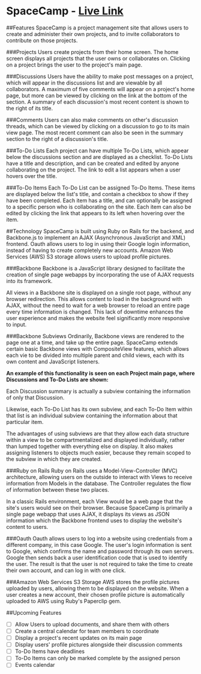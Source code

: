 # SpaceCamp - [Live Link][heroku]
[heroku]: http://www.spacecamp.xyz/

##Features
SpaceCamp is a project management site that allows users to create and administer their own projects, and to invite collaborators to contribute on those projects.

###Projects
Users create projects from their home screen.  The home screen displays all projects that the user owns or collaborates on.  Clicking on a project brings the user to the project's main page.

###Discussions
Users have the ability to make post messages on a project, which will appear in the discussions list and are viewable by all collaborators.  A maximum of five comments will appear on a project's home page, but more can be viewed by clicking on the link at the bottom of the section.  A summary of each discussion's most recent content is shown to the right of its title.

###Comments
Users can also make comments on other's discussion threads, which can be viewed by clicking on a discussion to go to its main view page.  The most recent comment can also be seen in the summary section to the right of a discussion's title.

###To-Do Lists
Each project can have multiple To-Do Lists, which appear below the discussions section and are displayed as a checklist.  To-Do Lists have a title and description, and can be created and edited by anyone collaborating on the project.  The link to edit a list appears when a user hovers over the title.

###To-Do Items
Each To-Do List can be assigned To-Do Items.  These items are displayed below the list's title, and contain a checkbox to show if they have been completed.  Each item has a title, and can optionally be assigned to a specific person who is collaborating on the site.  Each item can also be edited by clicking the link that appears to its left when hovering over the item.

##Technology
SpaceCamp is built using Ruby on Rails for the backend, and Backbone.js to implement an AJAX (Asynchronous JavaScript and XML) frontend.  Oauth allows users to log in using their Google login information, instead of having to create completely new accounts.  Amazon Web Services (AWS) S3 storage allows users to upload profile pictures.

###Backbone
Backbone is a JavaScript library designed to facilitate the creation of single page webapps by incorporating the use of AJAX requests into its framework.

All views in a Backbone site is displayed on a single root page, without any browser redirection.  This allows content to load in the background with AJAX, without the need to wait for a web browser to reload an entire page every time information is changed.  This lack of downtime enhances the user experience and makes the website feel significantly more responsive to input.

###Backbone Subviews
Ordinarily, Backbone views are rendered to the page one at a time, and take up the entire page.  SpaceCamp extends certain basic Backbone views with CompositeView features, which allows each vie to be divided into multiple parent and child views, each with its own content and JavaScript listeners.

**An example of this functionality is seen on each Project main page, where Discussions and To-Do Lists are shown:**

Each Discussion summary is actually a subview containing the information of only that Discussion.

Likewise, each To-Do List has its own subview, and each To-Do Item within that list is an individual subview containing the information about that particular item.

The advantages of using subviews are that they allow each data structure within a view to be compartmentalized and displayed individually, rather than lumped together with everything else on display.  It also makes assigning listeners to objects much easier, because they remain scoped to the subview in which they are created.

###Ruby on Rails
Ruby on Rails uses a Model-View-Controller (MVC) architecture, allowing users on the outside to interact with Views to receive information from Models in the database.  The Controller regulates the flow of information between these two places.  

In a classic Rails environment, each View would be a web page that the site's users would see on their browser.  Because SpaceCamp is primarily a single page webapp that uses AJAX, it displays its views as JSON information which the Backbone frontend uses to display the website's content to users.

###Oauth
Oauth allows users to log into a website using credentials from a different company, in this case Google.  The user's login information is sent to Google, which confirms the name and password through its own servers.  Google then sends back a user identification code that is used to identify the user.  The result is that the user is not required to take the time to create their own account, and can log in with one click.

###Amazon Web Services S3 Storage
AWS stores the profile pictures uploaded by users, allowing them to be displayed on the website.  When a user creates a new account, their chosen profile picture is automatically uploaded to AWS using Ruby's Paperclip gem.

##Upcoming Features

- [ ] Allow Users to upload documents, and share them with others
- [ ] Create a central calendar for team members to coordinate
- [ ] Display a project's recent updates on its main page
- [ ] Display users' profile pictures alongside their discussion comments
- [ ] To-Do Items have deadlines
- [ ] To-Do Items can only be marked complete by the assigned person
- [ ] Events calendar
